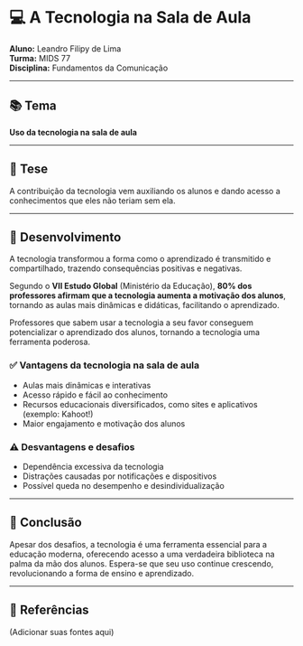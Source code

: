 # 💻 A Tecnologia na Sala de Aula

**Aluno:** Leandro Filipy de Lima  
**Turma:** MIDS 77  
**Disciplina:** Fundamentos da Comunicação  

---

## 📚 Tema  
**Uso da tecnologia na sala de aula**

---

## 🎯 Tese  
A contribuição da tecnologia vem auxiliando os alunos e dando acesso a conhecimentos que eles não teriam sem ela.

---

## 📖 Desenvolvimento

A tecnologia transformou a forma como o aprendizado é transmitido e compartilhado, trazendo consequências positivas e negativas.

Segundo o **VII Estudo Global** (Ministério da Educação), **80% dos professores afirmam que a tecnologia aumenta a motivação dos alunos**, tornando as aulas mais dinâmicas e didáticas, facilitando o aprendizado.  

Professores que sabem usar a tecnologia a seu favor conseguem potencializar o aprendizado dos alunos, tornando a tecnologia uma ferramenta poderosa.  

### ✅ Vantagens da tecnologia na sala de aula

- Aulas mais dinâmicas e interativas  
- Acesso rápido e fácil ao conhecimento  
- Recursos educacionais diversificados, como sites e aplicativos (exemplo: Kahoot!)  
- Maior engajamento e motivação dos alunos  

### ⚠️ Desvantagens e desafios

- Dependência excessiva da tecnologia  
- Distrações causadas por notificações e dispositivos  
- Possível queda no desempenho e desindividualização  

---

## 🔮 Conclusão

Apesar dos desafios, a tecnologia é uma ferramenta essencial para a educação moderna, oferecendo acesso a uma verdadeira biblioteca na palma da mão dos alunos. Espera-se que seu uso continue crescendo, revolucionando a forma de ensino e aprendizado.

---

## 📑 Referências

(Adicionar suas fontes aqui)

